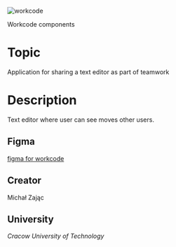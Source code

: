 ![workcode](https://user-images.githubusercontent.com/50200782/138083728-af3ae747-93fa-45ec-8ecb-7fb21b9226a2.png)

Workcode components

# Topic

Application for sharing a text editor as part of teamwork

# Description

Text editor where user can see moves other users.

## Figma

[figma for workcode](https://www.figma.com/file/ByomFUiFPhpaV4KP23rGJf/diploma-app-v2)

## Creator

Michał Zając

## University

*Cracow University of Technology*
